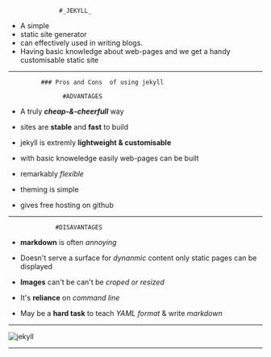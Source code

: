                   #_JEKYLL_

-  A simple 
- static site generator 
- can effectively used in writing blogs.
- Having basic knowledge about web-pages and we get a handy customisable static site
---
             ### Pros and Cons  of using jekyll
      
                   #ADVANTAGES 


  - A truly _**cheap-&-cheerfull**_ way
  
  - sites are **stable** and **fast** to build
  
  - jekyll is extremly **lightweight & customisable**
 
  - with basic knoweledge easily web-pages can be built

  - remarkably _flexible_
  
  - theming is simple
 
  - gives free hosting on github

---

                 #DISAVANTAGES

  - **markdown** is often _annoying_
  
  - Doesn't serve a surface for *_dynanmic_* content only static pages can be displayed
  - **Images** can't be can't be _croped or resized_ 
 
  - It's **reliance** on _command line_ 

  - May be a **hard task** to teach _YAML format_ & write _markdown_

---
![jekyll](https://talk.jekyllrb.com/uploads/jekyllrb/original/1X/4f9bd5334246d33651e846aed812280fbff586ba.png)

---






